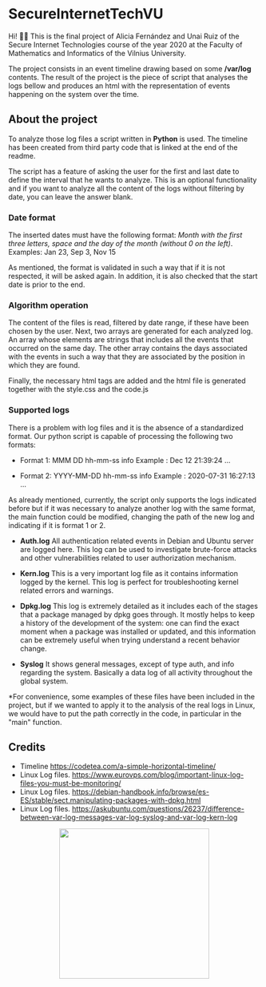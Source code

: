 # SecureInternetTechVU

Hi! 👋🏼 This is the final project of Alicia Fernández and Unai Ruiz of the Secure Internet Technologies course of the year 2020 at the Faculty of Mathematics and Informatics of the Vilnius University.

The project consists in an event timeline drawing based on some **/var/log** contents. The result of the project is the piece of script that analyses the logs bellow and produces an html with the representation of events happening on the system over the time.


## About the project

To analyze those log files a script written in **Python** is used. The timeline has been created from third party code that is linked at the end of the readme.

The script has a feature of asking the user for the first and last date to define the interval that he wants to analyze. This is an optional functionality and if you want to analyze all the content of the logs without filtering by date, you can leave the answer blank.

### Date format
The inserted dates must have the following format: *Month with the first three letters, space and the day of the month (without 0 on the left)*. Examples: Jan 23, Sep 3, Nov 15

As mentioned, the format is validated in such a way that if it is not respected, it will be asked again. In addition, it is also checked that the start date is prior to the end. 

### Algorithm operation
The content of the files is read, filtered by date range, if these have been chosen by the user. Next, two arrays are generated for each analyzed log. An array whose elements are strings that includes all the events that occurred on the same day. The other array contains the days associated with the events in such a way that they are associated by the position in which they are found. 

Finally, the necessary html tags are added and the html file is generated together with the style.css and the code.js

### Supported logs

There is a problem with log files and it is the absence of a standardized format. Our python script is capable of processing the following two formats:

 - Format 1: MMM DD hh-mm-ss info
Example : Dec 12 21:39:24 ...

 - Format 2: YYYY-MM-DD hh-mm-ss info
Example : 2020-07-31 16:27:13 ...

As already mentioned, currently, the script only supports the logs indicated before but if it was necessary to analyze another log with the same format, the main function could be modified, changing the path of the new log and indicating if it is format 1 or 2.

 - **Auth.log**
All authentication related events in Debian and Ubuntu server are logged here. This log can be used to investigate brute-force attacks and other vulnerabilities related to user authorization mechanism.

 - **Kern.log**
This is a very important log file as it contains information logged by the kernel.    This log is perfect for troubleshooting kernel related errors and warnings.

 - **Dpkg.log**
This log is extremely detailed as it includes each of the stages that a package managed by dpkg goes through. It mostly helps to keep a history of the development of the system: one can find the exact moment when a package was installed or updated, and this information can be extremely useful when trying understand a recent behavior change.

 - **Syslog**
It shows general messages, except of type auth, and info regarding the system. Basically a data log of all activity throughout the global system. 

*For convenience, some examples of these files have been included in the project, but if we wanted to apply it to the analysis of the real logs in Linux, we would have to put the path correctly in the code, in particular in the "main" function.


## Credits

 - Timeline https://codetea.com/a-simple-horizontal-timeline/
 - Linux Log files. https://www.eurovps.com/blog/important-linux-log-files-you-must-be-monitoring/
 - Linux Log files. https://debian-handbook.info/browse/es-ES/stable/sect.manipulating-packages-with-dpkg.html
 - Linux Log files. https://askubuntu.com/questions/26237/difference-between-var-log-messages-var-log-syslog-and-var-log-kern-log




<p align="center">
<img width="300" src="https://www.vu.lt/site_images/new_og/logo_lt.png">
</p>